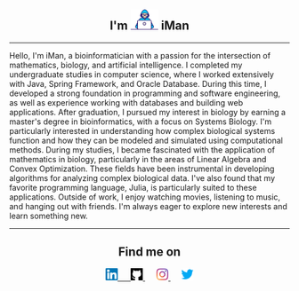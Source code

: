 <h2 align="center">
    I'm 
     <img src="https://raw.githubusercontent.com/dev-akshat/archive/main/images/gifs/others/dev_boy.gif" width="50">
    iMan
</h2>

<hr/>

<p align="left">
Hello, I'm iMan, a bioinformatician with a passion for the intersection of mathematics, biology, and artificial intelligence. I completed my undergraduate studies in computer science, where I worked extensively with Java, Spring Framework, and Oracle Database. During this time, I developed a strong foundation in programming and software engineering, as well as experience working with databases and building web applications. After graduation, I pursued my interest in biology by earning a master's degree in bioinformatics, with a focus on Systems Biology. I'm particularly interested in understanding how complex biological systems function and how they can be modeled and simulated using computational methods. During my studies, I became fascinated with the application of mathematics in biology, particularly in the areas of Linear Algebra and Convex Optimization. These fields have been instrumental in developing algorithms for analyzing complex biological data. I've also found that my favorite programming language, Julia, is particularly suited to these applications. Outside of work, I enjoy watching movies, listening to music, and hanging out with friends. I'm always eager to explore new interests and learn something new.
</p>

<hr/>

<h2 align="center">Find me on</h2>

<p align="center">
  <a href="https://www.linkedin.com/in/imanghadimi">
    <img  alt="Linkedin" width="22px" src="https://raw.githubusercontent.com/dev-akshat/archive/main/images/svgs/social_media/linkedin.svg"/>
  &nbsp&nbsp&nbsp&nbsp
  <a href="https://github.com/iManGHD">
    <img alt="GitHub" width="22px" src="https://raw.githubusercontent.com/dev-akshat/archive/main/images/svgs/social_media/github.svg"/>
  </a>
  &nbsp&nbsp&nbsp&nbsp
  <a href="https://www.instagram.com/iman_30a95">
    <img  alt="Instagram" width="22px" src="https://raw.githubusercontent.com/dev-akshat/archive/main/images/svgs/social_media/instagram.svg"/>
  </a>
  &nbsp&nbsp&nbsp&nbsp
  <a href="https://twitter.com/iMan_30a95">
    <img alt="Twitter" width="22px" src="https://raw.githubusercontent.com/dev-akshat/archive/main/images/svgs/social_media/twitter.svg"/>
  </a>
</p>

